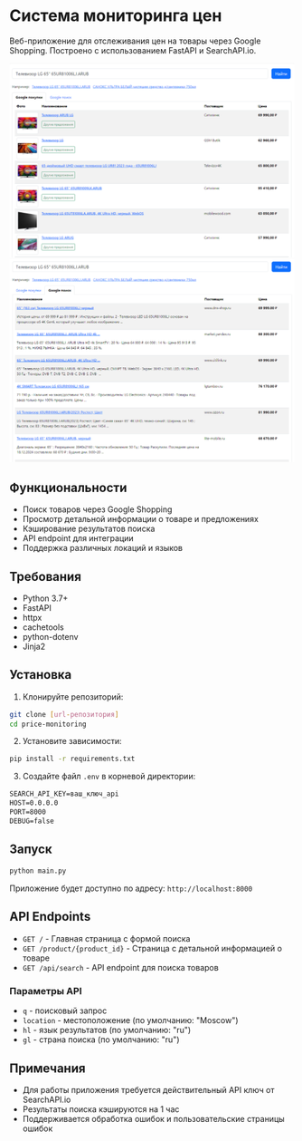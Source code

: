 # Система мониторинга цен

Веб-приложение для отслеживания цен на товары через Google Shopping. Построено с использованием FastAPI и SearchAPI.io.

![Google Shopping](https://github.com/tsepelev/price-monitoring/blob/master/img/shopping.png?raw=true)
![Google Search](https://github.com/tsepelev/price-monitoring/blob/master/img/search.png?raw=true)

## Функциональности

- Поиск товаров через Google Shopping
- Просмотр детальной информации о товаре и предложениях
- Кэширование результатов поиска
- API endpoint для интеграции
- Поддержка различных локаций и языков

## Требования

- Python 3.7+
- FastAPI
- httpx
- cachetools
- python-dotenv
- Jinja2

## Установка

1. Клонируйте репозиторий:

```bash
git clone [url-репозитория]
cd price-monitoring
```

2. Установите зависимости:

```bash
pip install -r requirements.txt
```

3. Создайте файл `.env` в корневой директории:

```env
SEARCH_API_KEY=ваш_ключ_api
HOST=0.0.0.0
PORT=8000
DEBUG=false
```

## Запуск

```bash
python main.py
```

Приложение будет доступно по адресу: `http://localhost:8000`

## API Endpoints

- `GET /` - Главная страница с формой поиска
- `GET /product/{product_id}` - Страница с детальной информацией о товаре
- `GET /api/search` - API endpoint для поиска товаров

### Параметры API

- `q` - поисковый запрос
- `location` - местоположение (по умолчанию: "Moscow")
- `hl` - язык результатов (по умолчанию: "ru")
- `gl` - страна поиска (по умолчанию: "ru")

## Примечания

- Для работы приложения требуется действительный API ключ от SearchAPI.io
- Результаты поиска кэшируются на 1 час
- Поддерживается обработка ошибок и пользовательские страницы ошибок
